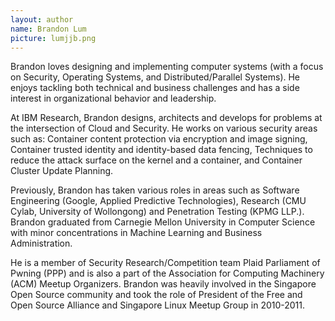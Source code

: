 ```yaml
---
layout: author
name: Brandon Lum
picture: lumjjb.png
---
```


Brandon loves designing and implementing computer systems (with a focus on Security, Operating Systems, and Distributed/Parallel Systems). He enjoys tackling both technical and business challenges and has a side interest in organizational behavior and leadership.

At IBM Research, Brandon designs, architects and develops for problems at the intersection of Cloud and Security. He works on various security areas such as: Container content protection via encryption and image signing, Container trusted identity and identity-based data fencing, Techniques to reduce the attack surface on the kernel and a container, and Container Cluster Update Planning.

Previously, Brandon has taken various roles in areas such as Software Engineering (Google, Applied Predictive Technologies), Research (CMU Cylab, University of Wollongong)  and Penetration Testing (KPMG LLP.).  Brandon graduated from Carnegie Mellon University in Computer Science with minor concentrations in Machine Learning and Business Administration.

He is a member of Security Research/Competition team Plaid Parliament of Pwning (PPP) and is also a part of the Association for Computing Machinery (ACM) Meetup Organizers. Brandon was heavily involved in the Singapore Open Source community and took the role of President of the Free and Open Source Alliance and Singapore Linux Meetup Group in 2010-2011.
